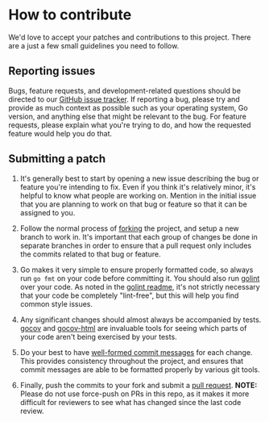 # How to contribute #

We'd love to accept your patches and contributions to this project. There are
a just a few small guidelines you need to follow.

## Reporting issues ##

Bugs, feature requests, and development-related questions should be directed to
our [GitHub issue tracker](https://github.com/lrosenman/ambient/issues).  If
reporting a bug, please try and provide as much context as possible such as
your operating system, Go version, and anything else that might be relevant to
the bug.  For feature requests, please explain what you're trying to do, and
how the requested feature would help you do that.

## Submitting a patch ##

1. It's generally best to start by opening a new issue describing the bug or
   feature you're intending to fix. Even if you think it's relatively minor,
   it's helpful to know what people are working on. Mention in the initial
   issue that you are planning to work on that bug or feature so that it can
   be assigned to you.

2. Follow the normal process of [forking][] the project, and setup a new
   branch to work in. It's important that each group of changes be done in
   separate branches in order to ensure that a pull request only includes the
   commits related to that bug or feature.

3. Go makes it very simple to ensure properly formatted code, so always run
   `go fmt` on your code before committing it. You should also run
   [golint][] over your code. As noted in the [golint readme][], it's not
   strictly necessary that your code be completely "lint-free", but this will
   help you find common style issues.

4. Any significant changes should almost always be accompanied by tests.  [gocov][] and [gocov-html][]
   are invaluable tools for seeing which parts of your code aren't being
   exercised by your tests.

5. Do your best to have [well-formed commit messages][] for each change.
   This provides consistency throughout the project, and ensures that commit
   messages are able to be formatted properly by various git tools.

6. Finally, push the commits to your fork and submit a [pull request][].
   **NOTE:** Please do not use force-push on PRs in this repo, as it makes
   it more difficult for reviewers to see what has changed since the last
   code review.

[forking]: https://help.github.com/articles/fork-a-repo
[golint]: https://github.com/golang/lint
[golint readme]: https://github.com/golang/lint/blob/master/README.md
[gocov]: https://github.com/axw/gocov
[gocov-html]: https://github.com/matm/gocov-html
[well-formed commit messages]: http://tbaggery.com/2008/04/19/a-note-about-git-commit-messages.html
[squash]: http://git-scm.com/book/en/Git-Tools-Rewriting-History#Squashing-Commits
[pull request]: https://help.github.com/articles/creating-a-pull-request